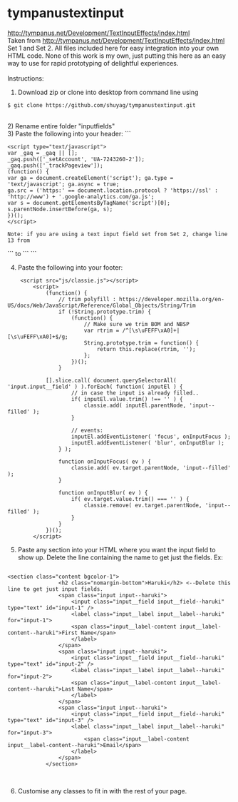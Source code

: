 # tympanustextinput
http://tympanus.net/Development/TextInputEffects/index.html
<br>
Taken from http://tympanus.net/Development/TextInputEffects/index.html Set 1 and Set 2. All files included here for easy integration into your own HTML code. None of this work is my own, just putting this here as an easy way to use for rapid prototyping of delightful experiences. 
<br>
<br>
Instructions:<br>
1) Download zip or clone into desktop from command line using <br>
```
$ git clone https://github.com/shuyag/tympanustextinput.git
```
<br>
2) Rename entire folder "inputfields"
<br>
3) Paste the following into your header: 
```
    <link rel="stylesheet" type="text/css" href="inputfields/css/normalize.css" />
    <link rel="stylesheet" type="text/css" href="inputfields/fonts/font-awesome-4.2.0/css/font-awesome.min.css" />
    <link rel="stylesheet" type="text/css" href="inputfields/css/demo.css" />
    <link rel="stylesheet" type="text/css" href="inputfields/css/set2.css" />

	<script type="text/javascript">
	var _gaq = _gaq || [];
	_gaq.push(['_setAccount', 'UA-7243260-2']);
	_gaq.push(['_trackPageview']);
	(function() {
	var ga = document.createElement('script'); ga.type = 'text/javascript'; ga.async = true;
	ga.src = ('https:' == document.location.protocol ? 'https://ssl' : 'http://www') + '.google-analytics.com/ga.js';
	var s = document.getElementsByTagName('script')[0]; s.parentNode.insertBefore(ga, s);
	})();
	</script>
```
Note: if you are using a text input field set from Set 2, change line 13 from 
```
<link rel="stylesheet" type="text/css" href="inputfields/css/set1.css" />
```
to
```
<link rel="stylesheet" type="text/css" href="inputfields/css/set2.css" />
```

4) Paste the following into your footer: 

```
    <script src="js/classie.js"></script>
		<script>
			(function() {
				// trim polyfill : https://developer.mozilla.org/en-US/docs/Web/JavaScript/Reference/Global_Objects/String/Trim
				if (!String.prototype.trim) {
					(function() {
						// Make sure we trim BOM and NBSP
						var rtrim = /^[\s\uFEFF\xA0]+|[\s\uFEFF\xA0]+$/g;
						String.prototype.trim = function() {
							return this.replace(rtrim, '');
						};
					})();
				}

			[].slice.call( document.querySelectorAll( 'input.input__field' ) ).forEach( function( inputEl ) {
					// in case the input is already filled..
					if( inputEl.value.trim() !== '' ) {
						classie.add( inputEl.parentNode, 'input--filled' );
					}

					// events:
					inputEl.addEventListener( 'focus', onInputFocus );
					inputEl.addEventListener( 'blur', onInputBlur );
				} );

				function onInputFocus( ev ) {
					classie.add( ev.target.parentNode, 'input--filled' );
				}

				function onInputBlur( ev ) {
					if( ev.target.value.trim() === '' ) {
						classie.remove( ev.target.parentNode, 'input--filled' );
					}
				}
			})();
		</script>

```

5) Paste any section into your HTML where you want the input field to show up. Delete the line containing the name to get just the fields. 
Ex: 
```

<section class="content bgcolor-1">
				<h2 class="nomargin-bottom">Haruki</h2> <--Delete this line to get just input fields.
				<span class="input input--haruki">
					<input class="input__field input__field--haruki" type="text" id="input-1" />
					<label class="input__label input__label--haruki" for="input-1">
					<span class="input__label-content input__label-content--haruki">First Name</span>
					</label>
				</span>
				<span class="input input--haruki">
					<input class="input__field input__field--haruki" type="text" id="input-2" />
					<label class="input__label input__label--haruki" for="input-2">
					<span class="input__label-content input__label-content--haruki">Last Name</span>
					</label>
				</span>
				<span class="input input--haruki">
					<input class="input__field input__field--haruki" type="text" id="input-3" />
					<label class="input__label input__label--haruki" for="input-3">
						<span class="input__label-content input__label-content--haruki">Email</span>
					</label>
				</span>
			</section>
```			
<br>


6) Customise any classes to fit in with the rest of your page.
